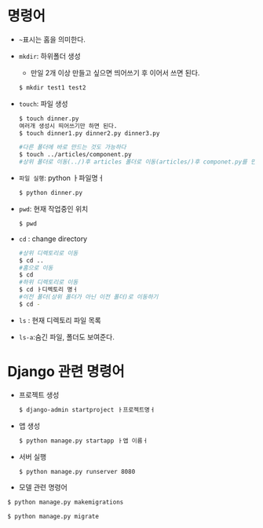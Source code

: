 # 명령어

- `~`표시는 홈을 의미한다.

- `mkdir`: 하위폴더 생성

  - 만일 2개 이상 만들고 싶으면 띄어쓰기 후 이어서 쓰면 된다.

  ```bash
  $ mkdir test1 test2
  ```

- `touch`: 파일 생성

  ```bash
  $ touch dinner.py
  여러개 생성시 띄어쓰기만 하면 된다.
  $ touch dinner1.py dinner2.py dinner3.py
  
  #다른 폴더에 바로 만드는 것도 가능하다
  $ touch ../articles/component.py
  #상위 폴더로 이동(../)후 articles 폴더로 이동(articles/)후 componet.py를 만들겠다.
  ```

- `파일 실행`: python ㅏ파일명ㅓ

  ```bash
  $ python dinner.py
  ```

- `pwd`: 현재 작업중인 위치

  ```bash
  $ pwd
  ```

 - `cd` : change directory

   ```bash
   #상위 디렉토리로 이동
   $ cd ..
   #홈으로 이동
   $ cd
   #하위 디렉토리로 이동
   $ cd ㅏ디렉토리 명ㅓ
   #이전 폴더(상위 폴더가 아닌 이전 폴더)로 이동하기
   $ cd -
   ```

- `ls` : 현재 디렉토리 파일 목록

- `ls-a`:숨긴 파일, 폴더도 보여준다.

# Django 관련 명령어

- 프로젝트 생성

  ```bash
  $ django-admin startproject ㅏ프로젝트명ㅓ
  ```

- 앱 생성

  ```bash
  $ python manage.py startapp ㅏ앱 이름ㅓ
  ```

- 서버 실행

  ```bash
  $ python manage.py runserver 8080
  ```

-  모델 관련 명령어

  ```bash
  $ python manage.py makemigrations
  
  $ python manage.py migrate
  ```

  







